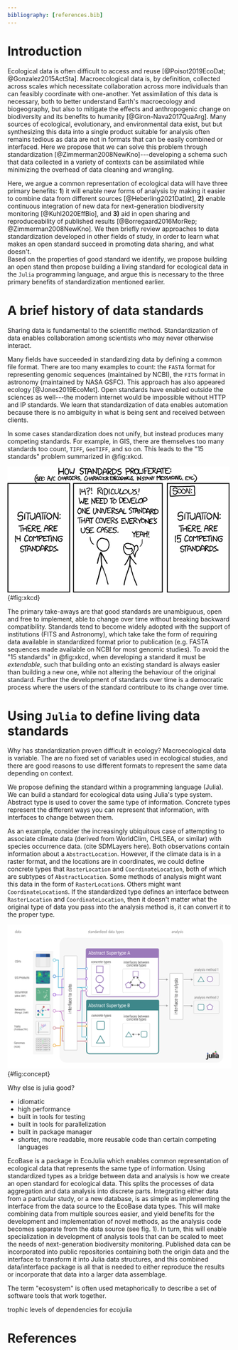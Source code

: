 ```yaml
---
bibliography: [references.bib]
---
```



# Introduction

Ecological data is often difficult to access and reuse [@Poisot2019EcoDat;
@Gonzalez2015ActSta]. Macroecological data is, by definition, collected across
scales which necessitate collaboration across more individuals than can feasibly
coordinate with one-another. Yet assimilation of this data is necessary, both to
better understand Earth's macroecology and biogeography, but also to mitigate
the effects and anthropogenic change on biodiversity and its benefits to
humanity [@Giron-Nava2017QuaArg].
Many sources of ecological, evolutionary, and environmental data exist, but
but synthesizing this data into a single product suitable for analysis often
remains tedious as data are not in formats that can be easily combined or
interfaced.
Here we propose that we can solve this problem through standardization
[@Zimmerman2008NewKno]---developing a schema such that data collected in a
variety of contexts can be assimilated while minimizing the overhead of data
cleaning and wrangling.



Here, we argue a common representation of ecological data will have three
primary benefits: **1**) it will enable new forms of analysis by making it
easier to combine data from different sources [@Heberling2021DatInt], **2)**
enable continuous integration of new data for next-generation biodiversity
monitoring [@Kuhl2020EffBio], and **3)** aid in open sharing and
reproduceability of published results [@Borregaard2016MorRep;
@Zimmerman2008NewKno].
We then briefly review approaches to data standardization developed in other
fields of study, in order to learn what makes an open standard succeed in
promoting data sharing, and what doesn't.  
Based on the properties of good standard we identify, we propose building an
open stand then propose building a living standard for ecological data in the
`Julia` programming language, and argue this is necessary to the three primary benefits of standardization mentioned earlier.


# A brief history of data standards

Sharing data is fundamental to the scientific method. Standardization of data
enables collaboration among scientists who may never otherwise interact.

Many fields have succeeded in standardizing data by defining a common file
format. There are too many examples to count: the `FASTA` format for
representing genomic sequences (maintained by NCBI), the `FITS` format in
astronomy (maintained by NASA GSFC). This approach has also appeared ecology
[@Jones2019EcoMet]. Open standards have enabled outside the sciences
as well---the modern internet would be impossible without HTTP and IP standards.
We learn that standardization of data enables automation because there is no
ambiguity in what is being sent and received between clients.


In some cases standardization does not unify, but instead produces many competing
standards. For example, in GIS, there are
themselves too many standards too count, `TIFF`, `GeoTIFF`, and so on.
This leads to the "15 standards" problem summarized in @fig:xkcd.

![XKCD cartoon #NUM.](./figures/xkcdstandards.png){#fig:xkcd}


The primary take-aways are that good standards are unambiguous, open and free to
implement, able to change over time without breaking backward compatibility.
Standards tend to become widely adopted with the support of institutions (FITS
and Astronomy), which take take the form of requiring  data available in
standardized format prior to publication (e.g. FASTA sequences made available on
NCBI for most genomic studies).
To avoid the "15 standards" in @fig:xkcd, when developing a standard it must be
_extendable_, such that building onto an existing standard is always easier
than building a new one, while not altering the behaviour of the original standard. Further the development of standards over time is a democratic
process where the users of the standard contribute to its change over time.

# Using `Julia` to define living data standards

Why has standardization proven difficult in ecology? Macroecological data is
variable. The are no fixed set of variables used in ecological studies, and
there are good reasons to use different formats to represent the same data
depending on context.

We propose defining the standard within a programming language (Julia). We can
build a standard for ecological data using Julia's type system. Abstract type is
used to cover the same type of information. Concrete types represent the
different ways you can represent that information, with interfaces to change
between them.

As an example, consider the increasingly ubiquitous case of attempting to
associate climate data (derived from WorldClim, CHLSEA, or similar) with species
occurrence data. (cite SDMLayers here). Both observations contain information
about a `AbstractLocation`. However, if the climate data is in a raster format,
and the locations are in coordinates, we could define concrete types that
`RasterLocation` and `CoordinateLocation`, both of which are subtypes of
`AbstractLocation`. Some methods of analysis might want this data in the form of
`RasterLocation`s. Others might want `CoordinateLocation`s. If the standardized
type defines an interface between `RasterLocation` and `CoordinateLocation`,
then it doesn't matter what the original type of data you pass into the analysis
method is, it can convert it to the proper type.

![An illustration of how the Julia type system enables standardization of data while allowing for flexibility for the input data format.](./figures/concept.png){#fig:concept}



Why else is julia good?

- idiomatic
- high performance
- built in tools for testing
- built in tools for parallelization
- built in package manager
- shorter, more readable, more reusable code than certain competing languages

EcoBase is a package in EcoJulia which enables common representation of
ecological data that represents the same type of information.
Using standardized types as a bridge between data and analysis is how we create
an open standard for ecological data. This splits the processes of data
aggregation and data analysis into discrete parts. Integrating either data from
a particular study, or a new database, is as simple as implementing the
interface from the data source to the EcoBase data types. This will make
combining data from multiple sources easier, and yield benefits for the
development and implementation of novel methods, as the analysis code becomes
separate from the data source (see fig. 1). In turn, this will enable
specialization in development of analysis tools that can be scaled to meet the
needs of next-generation biodiversity monitoring. Published data can be
incorporated into public repositories containing both the origin data and the
interface to transform it into Julia data structures, and this combined
data/interface package is all that is needed to either reproduce the results or
incorporate that data into a larger data assemblage.


The term "ecosystem" is often used metaphorically to describe a set of software tools that work together.

trophic levels of dependencies for ecojulia


# References
